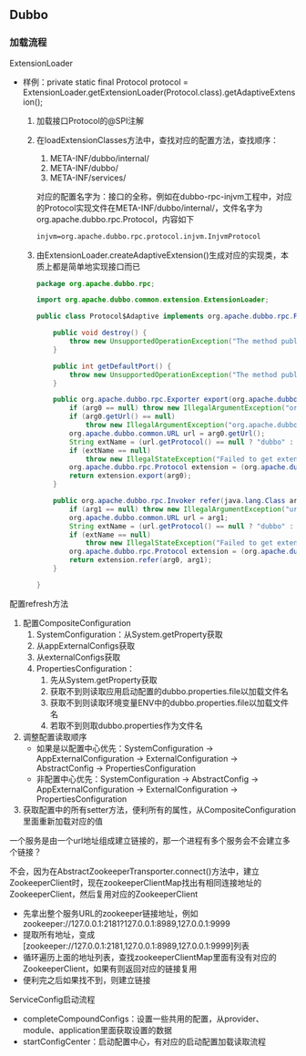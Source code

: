 ## Dubbo

### 加载流程

ExtensionLoader

- 样例：private static final Protocol protocol = ExtensionLoader.getExtensionLoader(Protocol.class).getAdaptiveExtension();

  1. 加载接口Protocol的@SPI注解

  2. 在loadExtensionClasses方法中，查找对应的配置方法，查找顺序：

     1. META-INF/dubbo/internal/
     2. META-INF/dubbo/
     3. META-INF/services/

     对应的配置名字为：接口的全称，例如在dubbo-rpc-injvm工程中，对应的Protocol实现文件在META-INF/dubbo/internal/，文件名字为org.apache.dubbo.rpc.Protocol，内容如下

     ```txt
     injvm=org.apache.dubbo.rpc.protocol.injvm.InjvmProtocol
     ```

  3. 由ExtensionLoader.createAdaptiveExtension()生成对应的实现类，本质上都是简单地实现接口而已

     ```java
     package org.apache.dubbo.rpc;
     
     import org.apache.dubbo.common.extension.ExtensionLoader;
     
     public class Protocol$Adaptive implements org.apache.dubbo.rpc.Protocol {
     
         public void destroy() {
             throw new UnsupportedOperationException("The method public abstract void org.apache.dubbo.rpc.Protocol.destroy() of interface org.apache.dubbo.rpc.Protocol is not adaptive method!");
         }
     
         public int getDefaultPort() {
             throw new UnsupportedOperationException("The method public abstract int org.apache.dubbo.rpc.Protocol.getDefaultPort() of interface org.apache.dubbo.rpc.Protocol is not adaptive method!");
         }
     
         public org.apache.dubbo.rpc.Exporter export(org.apache.dubbo.rpc.Invoker arg0) throws org.apache.dubbo.rpc.RpcException {
             if (arg0 == null) throw new IllegalArgumentException("org.apache.dubbo.rpc.Invoker argument == null");
             if (arg0.getUrl() == null)
                 throw new IllegalArgumentException("org.apache.dubbo.rpc.Invoker argument getUrl() == null");
             org.apache.dubbo.common.URL url = arg0.getUrl();
             String extName = (url.getProtocol() == null ? "dubbo" : url.getProtocol());
             if (extName == null)
                 throw new IllegalStateException("Failed to get extension (org.apache.dubbo.rpc.Protocol) name from url (" + url.toString() + ") use keys([protocol])");
             org.apache.dubbo.rpc.Protocol extension = (org.apache.dubbo.rpc.Protocol) ExtensionLoader.getExtensionLoader(org.apache.dubbo.rpc.Protocol.class).getExtension(extName);
             return extension.export(arg0);
         }
     
         public org.apache.dubbo.rpc.Invoker refer(java.lang.Class arg0, org.apache.dubbo.common.URL arg1) throws org.apache.dubbo.rpc.RpcException {
             if (arg1 == null) throw new IllegalArgumentException("url == null");
             org.apache.dubbo.common.URL url = arg1;
             String extName = (url.getProtocol() == null ? "dubbo" : url.getProtocol());
             if (extName == null)
                 throw new IllegalStateException("Failed to get extension (org.apache.dubbo.rpc.Protocol) name from url (" + url.toString() + ") use keys([protocol])");
             org.apache.dubbo.rpc.Protocol extension = (org.apache.dubbo.rpc.Protocol) ExtensionLoader.getExtensionLoader(org.apache.dubbo.rpc.Protocol.class).getExtension(extName);
             return extension.refer(arg0, arg1);
         }
     
     }
     ```



配置refresh方法

1. 配置CompositeConfiguration
   1. SystemConfiguration：从System.getProperty获取
   2. 从appExternalConfigs获取
   3. 从externalConfigs获取
   4. PropertiesConfiguration：
      1. 先从System.getProperty获取
      2. 获取不到则读取应用启动配置的dubbo.properties.file以加载文件名
      3. 获取不到则读取环境变量ENV中的dubbo.properties.file以加载文件名
      4. 若取不到则取dubbo.properties作为文件名
2. 调整配置读取顺序
   - 如果是以配置中心优先：SystemConfiguration -> AppExternalConfiguration -> ExternalConfiguration -> AbstractConfig -> PropertiesConfiguration
   - 非配置中心优先：SystemConfiguration -> AbstractConfig -> AppExternalConfiguration -> ExternalConfiguration -> PropertiesConfiguration
3. 获取配置中的所有setter方法，便利所有的属性，从CompositeConfiguration里面重新加载对应的值



一个服务是由一个url地址组成建立链接的，那一个进程有多个服务会不会建立多个链接？

不会，因为在AbstractZookeeperTransporter.connect()方法中，建立ZookeeperClient时，现在zookeeperClientMap找出有相同连接地址的ZookeeperClient，然后复用对应的ZookeeperClient

- 先拿出整个服务URL的zookeeper链接地址，例如zookeeper://127.0.0.1:2181?127.0.0.1:8989,127.0.0.1:9999
- 提取所有地址，变成[zookeeper://127.0.0.1:2181,127.0.0.1:8989,127.0.0.1:9999]列表
- 循环遍历上面的地址列表，查找zookeeperClientMap里面有没有对应的ZookeeperClient，如果有则返回对应的链接复用
- 便利完之后如果找不到，则建立链接



ServiceConfig启动流程

- completeCompoundConfigs：设置一些共用的配置，从provider、module、application里面获取设置的数据
- startConfigCenter：启动配置中心，有对应的启动配置加载读取流程

